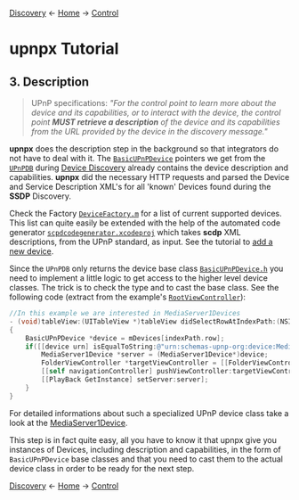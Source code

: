 [Discovery](discovery.md) ← [Home](../) → [Control](control.md)

# upnpx Tutorial
## 3. Description

> UPnP specifications: _"For the control point to learn more about the device and its capabilities, or to interact with the device, the control point **MUST retrieve a description** of the device and its capabilities from the URL provided by the device in the discovery message."_

**upnpx** does the description step in the background so that integrators do not have to deal with it. 
The [`BasicUPnPDevice`](../../src/api/BasicUPnPDevice.h) pointers we get from the [`UPnPDB`](../../src/api/UPnPDB.h) during [Device Discovery](discovery.md) already contains the device description and capabilities. **upnpx** did the necessary HTTP requests and parsed the Device and Service Description XML's for all 'known' Devices found during the **SSDP** Discovery. 

Check the Factory [`DeviceFactory.m`](../../src/upnp/DeviceFactory.m) for a list of current supported devices. This list can quite easily be extended with the help of the automated code generator [`scpdcodegenerator.xcodeproj`](../../projects/scpdcodegenerator) which takes **scdp** XML descriptions, from the UPnP standard, as input. See the tutorial to [add a new device](new-device.md).

Since the `UPnPDB` only returns the device base class [`BasicUPnPDevice.h`](../../src/api/BasicUPnPDevice.h) you need to implement a little logic to get access to the higher level device classes. The trick is to check the type and to cast the base class. See the following code (extract from the example's [`RootViewController`](../../projects/xcode7/upnpxdemo/upnpxdemo/RootViewController.m#L89-L97)):

```Objective-C
//In this example we are interested in MediaServer1Devices
- (void)tableView:(UITableView *)tableView didSelectRowAtIndexPath:(NSIndexPath *)indexPath
{
    BasicUPnPDevice *device = mDevices[indexPath.row];
    if([[device urn] isEqualToString:@"urn:schemas-upnp-org:device:MediaServer:1"]){
        MediaServer1Device *server = (MediaServer1Device*)device;        
        FolderViewController *targetViewController = [[FolderViewController alloc] initWithMediaDevice:server andHeader:@"root" andRootId:@"0" ];
        [[self navigationController] pushViewController:targetViewController animated:YES];
        [[PlayBack GetInstance] setServer:server];
    }
}
```

For detailed informations about such a specialized UPnP device class take a look at the [MediaServer1Device](../../src/api/MediaServer1Device.h).

This step is in fact quite easy, all you have to know it that upnpx give you instances of Devices, including description and capabilities, in the form of `BasicUPnPDevice` base classes and that you need to cast them to the actual device class in order to be ready for the next step. 


[Discovery](discovery.md) ← [Home](../) → [Control](control.md)

